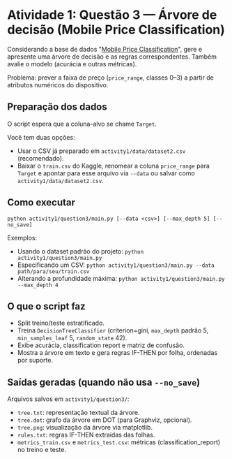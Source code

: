 # Atividade 1: Questão 3 — Árvore de decisão (Mobile Price Classification)

Considerando a base de dados "[Mobile Price Classification](https://www.kaggle.com/datasets/iabhishekofficial/mobile-price-classification)", gere e apresente uma árvore de decisão e as regras correspondentes. Também avalie o modelo (acurácia e outras métricas).

Problema: prever a faixa de preço (`price_range`, classes 0–3) a partir de atributos numéricos do dispositivo.

## Preparação dos dados
O script espera que a coluna-alvo se chame `Target`.

Você tem duas opções:
- Usar o CSV já preparado em `activity1/data/dataset2.csv` (recomendado).
- Baixar o `train.csv` do Kaggle, renomear a coluna `price_range` para `Target` e apontar para esse arquivo via `--data` ou salvar como `activity1/data/dataset2.csv`.

## Como executar

```
python activity1/question3/main.py [--data <csv>] [--max_depth 5] [--no_save]
```

Exemplos:
- Usando o dataset padrão do projeto: `python activity1/question3/main.py`
- Especificando um CSV: `python activity1/question3/main.py --data path/para/seu/train.csv`
- Alterando a profundidade máxima: `python activity1/question3/main.py --max_depth 4`

## O que o script faz
- Split treino/teste estratificado.
- Treina `DecisionTreeClassifier` (criterion=gini, `max_depth` padrão 5, `min_samples_leaf` 5, `random_state` 42).
- Exibe acurácia, classification report e matriz de confusão.
- Mostra a árvore em texto e gera regras IF-THEN por folha, ordenadas por suporte.

## Saídas geradas (quando não usa `--no_save`)
Arquivos salvos em `activity1/question3/`:
- `tree.txt`: representação textual da árvore.
- `tree.dot`: grafo da árvore em DOT (para Graphviz, opcional).
- `tree.png`: visualização da árvore via matplotlib.
- `rules.txt`: regras IF-THEN extraídas das folhas.
- `metrics_train.csv` e `metrics_test.csv`: métricas (classification_report) no treino e teste.